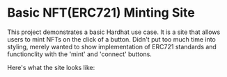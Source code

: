 # Basic NFT(ERC721) Minting Site

This project demonstrates a basic Hardhat use case. It is a site that allows users to mint NFTs on the click of a button. Didn't put too much time into styling, merely wanted to show implementation of ERC721 standards and functionclity with the 'mint' and 'connect' buttons.

Here's what the site looks like:


